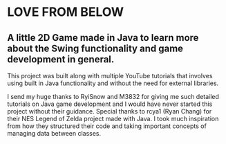 # LOVE FROM BELOW

## A little 2D Game made in Java to learn more about the Swing functionality and game development in general.
This project was built along with multiple YouTube tutorials that involves using built in Java functionality and without the need for external libraries. 

I send my huge thanks to RyiSnow and M3832 for giving me such detailed tutorials on Java game development and I would have never started this project without their guidance. Special thanks to rcya1 (Ryan Chang) for their NES Legend of Zelda project made with Java. I took much inspiration from how they structured their code and taking important concepts of managing data between classes. 
